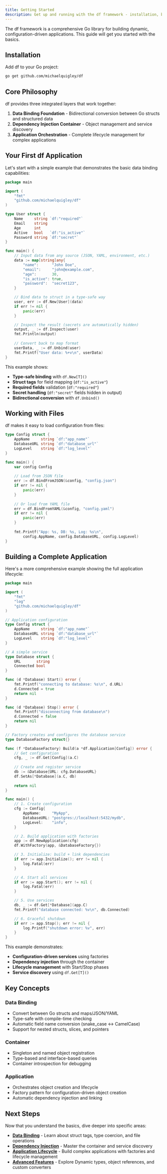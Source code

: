 ```yaml
---
title: Getting Started
description: Get up and running with the df framework - installation, basic concepts, and your first application.
---
```


The df framework is a comprehensive Go library for building dynamic, configuration-driven applications. This guide will get you started with the basics.

## Installation

Add df to your Go project:

```bash
go get github.com/michaelquigley/df
```

## Core Philosophy

df provides three integrated layers that work together:

1. **Data Binding Foundation** - Bidirectional conversion between Go structs and structured data
2. **Dependency Injection Container** - Object management and service discovery  
3. **Application Orchestration** - Complete lifecycle management for complex applications

## Your First df Application

Let's start with a simple example that demonstrates the basic data binding capabilities:

```go
package main

import (
    "fmt"
    "github.com/michaelquigley/df"
)

type User struct {
    Name     string `df:"required"`
    Email    string
    Age      int    
    Active   bool   `df:"is_active"`
    Password string `df:"secret"`
}

func main() {
    // Input data from any source (JSON, YAML, environment, etc.)
    data := map[string]any{
        "name":      "John Doe",
        "email":     "john@example.com", 
        "age":       30,
        "is_active": true,
        "password":  "secret123",
    }

    // Bind data to struct in a type-safe way
    user, err := df.New[User](data)
    if err != nil {
        panic(err)
    }

    // Inspect the result (secrets are automatically hidden)
    output, _ := df.Inspect(user)
    fmt.Println(output)
    
    // Convert back to map format  
    userData, _ := df.Unbind(user)
    fmt.Printf("User data: %+v\n", userData)
}
```

This example shows:
- **Type-safe binding** with `df.New[T]()`
- **Struct tags** for field mapping (`df:"is_active"`)
- **Required fields** validation (`df:"required"`)
- **Secret handling** (`df:"secret"` fields hidden in output)
- **Bidirectional conversion** with `df.Unbind()`

## Working with Files

df makes it easy to load configuration from files:

```go
type Config struct {
    AppName     string `df:"app_name"`
    DatabaseURL string `df:"database_url"`
    LogLevel    string `df:"log_level"`
}

func main() {
    var config Config
    
    // Load from JSON file
    err := df.BindFromJSON(&config, "config.json")
    if err != nil {
        panic(err)
    }
    
    // Or load from YAML file
    err = df.BindFromYAML(&config, "config.yaml")
    if err != nil {
        panic(err)
    }
    
    fmt.Printf("App: %s, DB: %s, Log: %s\n", 
        config.AppName, config.DatabaseURL, config.LogLevel)
}
```

## Building a Complete Application

Here's a more comprehensive example showing the full application lifecycle:

```go
package main

import (
    "fmt"
    "log"
    "github.com/michaelquigley/df"
)

// Application configuration
type Config struct {
    AppName     string `df:"app_name"`
    DatabaseURL string `df:"database_url"`
    LogLevel    string `df:"log_level"`
}

// A simple service
type Database struct {
    URL       string
    Connected bool
}

func (d *Database) Start() error {
    fmt.Printf("connecting to database: %s\n", d.URL)
    d.Connected = true
    return nil
}

func (d *Database) Stop() error {
    fmt.Printf("disconnecting from database\n")
    d.Connected = false
    return nil
}

// Factory creates and configures the database service
type DatabaseFactory struct{}

func (f *DatabaseFactory) Build(a *df.Application[Config]) error {
    // Get configuration
    cfg, _ := df.Get[Config](a.C)
    
    // Create and register service
    db := &Database{URL: cfg.DatabaseURL}
    df.SetAs[*Database](a.C, db)
    
    return nil
}

func main() {
    // 1. Create configuration
    cfg := Config{
        AppName:     "MyApp",
        DatabaseURL: "postgres://localhost:5432/mydb",
        LogLevel:    "info",
    }

    // 2. Build application with factories
    app := df.NewApplication(cfg)
    df.WithFactory(app, &DatabaseFactory{})

    // 3. Initialize: build + link dependencies
    if err := app.Initialize(); err != nil {
        log.Fatal(err)
    }

    // 4. Start all services
    if err := app.Start(); err != nil {
        log.Fatal(err)
    }

    // 5. Use services
    db, _ := df.Get[*Database](app.C)
    fmt.Printf("database connected: %v\n", db.Connected)

    // 6. Graceful shutdown
    if err := app.Stop(); err != nil {
        log.Printf("shutdown error: %v", err)
    }
}
```

This example demonstrates:
- **Configuration-driven services** using factories
- **Dependency injection** through the container
- **Lifecycle management** with Start/Stop phases
- **Service discovery** using `df.Get[T]()`

## Key Concepts

### Data Binding
- Convert between Go structs and maps/JSON/YAML
- Type-safe with compile-time checking
- Automatic field name conversion (snake_case ↔ CamelCase)
- Support for nested structs, slices, and pointers

### Container
- Singleton and named object registration
- Type-based and interface-based queries
- Container introspection for debugging

### Application
- Orchestrates object creation and lifecycle
- Factory pattern for configuration-driven object creation
- Automatic dependency injection and linking

## Next Steps

Now that you understand the basics, dive deeper into specific areas:

- **[Data Binding](/guides/data-binding/)** - Learn about struct tags, type coercion, and file operations
- **[Dependency Injection](/guides/dependency-injection/)** - Master the container and service discovery
- **[Application Lifecycle](/guides/application-lifecycle/)** - Build complex applications with factories and lifecycle management
- **[Advanced Features](/guides/advanced-features/)** - Explore Dynamic types, object references, and custom converters